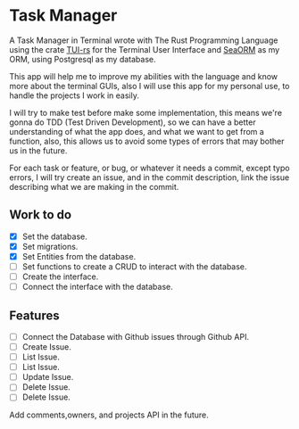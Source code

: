 # Task Manager

A Task Manager in Terminal wrote with The Rust Programming Language using the crate [TUI-rs](https://github.com/fdehau/tui-rs) for the Terminal User Interface and
[SeaORM](https://github.com/SeaQL/sea-orm) as my ORM, using Postgresql as my database.

This app will help me to improve my abilities with the language and know more about the terminal GUIs, also I will use this app for my personal use, to handle the projects
I work in easily.

I will try to make test before make some implementation, this means we're gonna do TDD (Test Driven Development), so we can have a better understanding of what the app does,
and what we want to get from a function, also, this allows us to avoid some types of errors that may bother us in the future.

For each task or feature, or bug, or whatever it needs a commit, except typo errors, I will try create an issue, and in the commit description, link the issue describing what
we are making in the commit.

## Work to do

* [x] Set the database.
* [x] Set migrations.
* [x] Set Entities from the database.
* [ ] Set functions to create a CRUD to interact with the database.
* [ ] Create the interface.
* [ ] Connect the interface with the database.

## Features
* [ ] Connect the Database with Github issues through Github API.
* [ ] Create Issue.
* [ ] List Issue.
* [ ] List Issue.
* [ ] Update Issue.
* [ ] Delete Issue.
* [ ] Delete Issue.

Add comments,owners, and projects API in the future.
